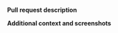 <!--
  Thank you very much for contributing to this repository !

  Link any related issues (if applicable) to help us keeping track of this project current state.
  Don't forget to run `npm run test` to ensure that you'll pass status checks validation.
-->

**Pull request description**
<!-- A clear and concise description of what your pull request implements or fixs. -->

**Additional context and screenshots**
<!-- Add any other context or screenshots about your pull request here. -->
